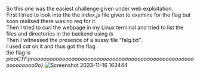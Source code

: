 So this one was the easiest challenge given under web exploitation.  
First I tried to look into the the _index.js_ file given to examine for the flag but soon realised there was no req for it.  
Then I tried to _curl_ the webpage in my Linux terminal and tried to list the files and directories in the backend using _ls_  
Then I witnessed the presence of a sussy file "falg.txt".  
I used _cat_ on it and thus got the flag.  
the flag is _picoCTF{moooooooooooooooooooooooooooooooooooooooooooooooooooooooooooo0o}_
![Screenshot 2023-11-16 163444](https://github.com/SuniCoder9567/Crypt0n1t3/assets/89261516/70e6b903-4b63-48f3-9c20-40e730d0b594)
